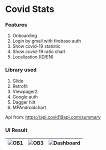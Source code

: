 # Covid Stats

### Features

1. Onboarding
2. Login by gmail with firebase auth
3. Show covid-19 statistic
4. Show covid-19 ratio chart
5. Localization (ID/EN)

### Library used

1. Glide
2. Retrofit
3. Viewpager2
4. Google auth
5. Dagger hilt
6. MPAndroidchart

Api from: https://api.covid19api.com/summary

### UI Result

| ![OB1](https://i.ibb.co/XjRNrs8/Screenshot-2023-02-19-12-13-02-001-com-zerodev-covidstats.jpg) | ![OB3](https://i.ibb.co/BcpLrVx/Screenshot-2023-02-19-12-13-05-904-com-zerodev-covidstats.jpg) | ![Dashboard](https://i.ibb.co/r0g8ddQ/Screenshot-2023-02-19-12-12-48-716-com-zerodev-covidstats.jpg) |
|-|-|-|
